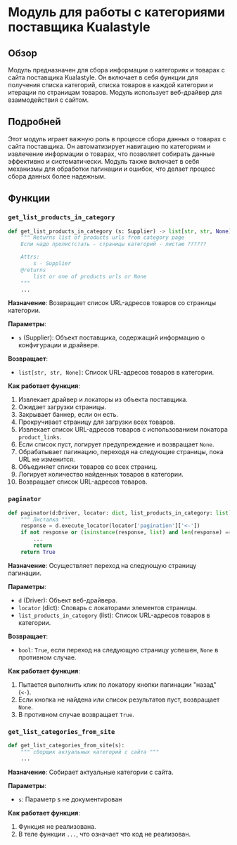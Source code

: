 # Модуль для работы с категориями поставщика Kualastyle

## Обзор

Модуль предназначен для сбора информации о категориях и товарах с сайта поставщика Kualastyle. Он включает в себя функции для получения списка категорий, списка товаров в каждой категории и итерации по страницам товаров. Модуль использует веб-драйвер для взаимодействия с сайтом.

## Подробней

Этот модуль играет важную роль в процессе сбора данных о товарах с сайта поставщика. Он автоматизирует навигацию по категориям и извлечение информации о товарах, что позволяет собирать данные эффективно и систематически. Модуль также включает в себя механизмы для обработки пагинации и ошибок, что делает процесс сбора данных более надежным.

## Функции

### `get_list_products_in_category`

```python
def get_list_products_in_category (s: Supplier) -> list[str, str, None]:
    """ Returns list of products urls from category page
    Если надо пролистстать - страницы категорий - листаю ??????

    Attrs:
        s - Supplier
    @returns
        list or one of products urls or None
    """
    ...
```

**Назначение**: Возвращает список URL-адресов товаров со страницы категории.

**Параметры**:

-   `s` (Supplier): Объект поставщика, содержащий информацию о конфигурации и драйвере.

**Возвращает**:

-   `list[str, str, None]`: Список URL-адресов товаров в категории.

**Как работает функция**:

1.  Извлекает драйвер и локаторы из объекта поставщика.
2.  Ожидает загрузки страницы.
3.  Закрывает баннер, если он есть.
4.  Прокручивает страницу для загрузки всех товаров.
5.  Извлекает список URL-адресов товаров с использованием локатора `product_links`.
6.  Если список пуст, логирует предупреждение и возвращает `None`.
7.  Обрабатывает пагинацию, переходя на следующие страницы, пока URL не изменится.
8.  Объединяет списки товаров со всех страниц.
9.  Логирует количество найденных товаров в категории.
10. Возвращает список URL-адресов товаров.

### `paginator`

```python
def paginator(d:Driver, locator: dict, list_products_in_category: list):
    """ Листалка """
    response = d.execute_locator(locator['pagination']['<-'])
    if not response or (isinstance(response, list) and len(response) == 0):
        ...
        return
    return True
```

**Назначение**: Осуществляет переход на следующую страницу пагинации.

**Параметры**:

-   `d` (Driver): Объект веб-драйвера.
-   `locator` (dict): Словарь с локаторами элементов страницы.
-   `list_products_in_category` (list): Список URL-адресов товаров в категории.

**Возвращает**:

-   `bool`: `True`, если переход на следующую страницу успешен, `None` в противном случае.

**Как работает функция**:

1.  Пытается выполнить клик по локатору кнопки пагинации "назад" (`<-`).
2.  Если кнопка не найдена или список результатов пуст, возвращает `None`.
3.  В противном случае возвращает `True`.

### `get_list_categories_from_site`

```python
def get_list_categories_from_site(s):
    """ сборщик актуальных категорий с сайта """
    ...
```

**Назначение**: Собирает актуальные категории с сайта.

**Параметры**:

-   `s`: Параметр s не документирован

**Как работает функция**:

1.  Функция не реализована.
2.  В теле функции `...`, что означает что код не реализован.